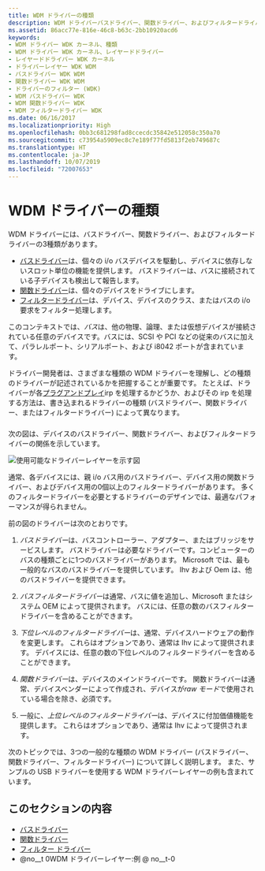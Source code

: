 ```yaml
---
title: WDM ドライバーの種類
description: WDM ドライバーバスドライバー、関数ドライバー、およびフィルタードライバーには、3種類あります。
ms.assetid: 86acc77e-816e-46c8-b63c-2bb10920acd6
keywords:
- WDM ドライバー WDK カーネル、種類
- WDM ドライバー WDK カーネル、レイヤードドライバー
- レイヤードドライバー WDK カーネル
- ドライバーレイヤー WDK WDM
- バスドライバー WDK WDM
- 関数ドライバー WDK WDM
- ドライバーのフィルター (WDK)
- WDM バスドライバー WDK
- WDM 関数ドライバー WDK
- WDM フィルタードライバー WDK
ms.date: 06/16/2017
ms.localizationpriority: High
ms.openlocfilehash: 0bb3c681298fad8ccecdc35842e512058c350a70
ms.sourcegitcommit: c73954a5909ec8c7e189f77fd5813f2eb749687c
ms.translationtype: HT
ms.contentlocale: ja-JP
ms.lasthandoff: 10/07/2019
ms.locfileid: "72007653"
---
```

# <a name="types-of-wdm-drivers"></a>WDM ドライバーの種類


WDM ドライバーには、バスドライバー、関数ドライバー、およびフィルタードライバーの3種類があります。




-   [バスドライバー](bus-drivers.md)は、個々の i/o バスデバイスを駆動し、デバイスに依存しないスロット単位の機能を提供します。 バスドライバーは、バスに接続されている子デバイスも検出して報告します。
-   [関数ドライバー](function-drivers.md)は、個々のデバイスをドライブにします。
-   [フィルタードライバー](filter-drivers.md)は、デバイス、デバイスのクラス、またはバスの i/o 要求をフィルター処理します。

このコンテキストでは、*バス*は、他の物理、論理、または仮想デバイスが接続されている任意のデバイスです。バスには、SCSI や PCI などの従来のバスに加えて、パラレルポート、シリアルポート、および i8042 ポートが含まれています。

ドライバー開発者は、さまざまな種類の WDM ドライバーを理解し、どの種類のドライバーが記述されているかを把握することが重要です。 たとえば、ドライバーが各[プラグアンドプレイ](implementing-plug-and-play.md)irp を処理するかどうか、およびその irp を処理する方法は、書き込まれるドライバーの種類 (バスドライバー、関数ドライバー、またはフィルタードライバー) によって異なります。

### <a href="" id="possible-driver-layers"></a>

次の図は、デバイスのバスドライバー、関数ドライバー、およびフィルタードライバーの関係を示しています。

![使用可能なドライバーレイヤーを示す図](images/drvlyr.png)

通常、各デバイスには、親 i/o バス用のバスドライバー、デバイス用の関数ドライバー、およびデバイス用の0個以上のフィルタードライバーがあります。 多くのフィルタードライバーを必要とするドライバーのデザインでは、最適なパフォーマンスが得られません。

前の図のドライバーは次のとおりです。

1.  *バスドライバー*は、バスコントローラー、アダプター、またはブリッジをサービスします。 バスドライバーは必要なドライバーです。コンピューターのバスの種類ごとに1つのバスドライバーがあります。 Microsoft では、最も一般的なバスのバスドライバーを提供しています。 Ihv および Oem は、他のバスドライバーを提供できます。

2.  *バスフィルタードライバー*は通常、バスに値を追加し、Microsoft またはシステム OEM によって提供されます。 バスには、任意の数のバスフィルタードライバーを含めることができます。

3.  *下位レベルのフィルタードライバー*は、通常、デバイスハードウェアの動作を変更します。 これらはオプションであり、通常は Ihv によって提供されます。 デバイスには、任意の数の下位レベルのフィルタードライバーを含めることができます。

4.  *関数ドライバー*は、デバイスのメインドライバーです。 関数ドライバーは通常、デバイスベンダーによって作成され、デバイスが*raw モード*で使用されている場合を除き、必須です。

5.  一般に、*上位レベルのフィルタードライバー*は、デバイスに付加価値機能を提供します。 これらはオプションであり、通常は Ihv によって提供されます。

次のトピックでは、3つの一般的な種類の WDM ドライバー (バスドライバー、関数ドライバー、フィルタードライバー) について詳しく説明します。 また、サンプルの USB ドライバーを使用する WDM ドライバーレイヤーの例も含まれています。

## <a name="in-this-section"></a>このセクションの内容


-   [バスドライバー](bus-drivers.md)
-   [関数ドライバー](function-drivers.md)
-   [フィルター ドライバー](filter-drivers.md)
-   @no__t 0WDM ドライバーレイヤー:例 @ no__t-0

 

 




